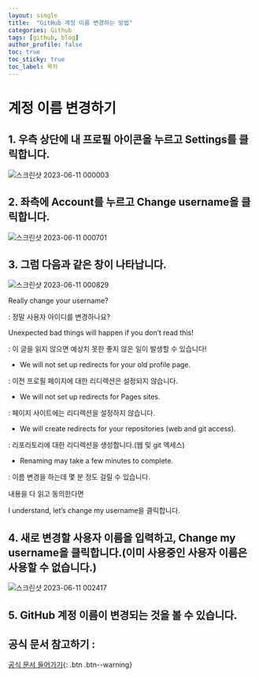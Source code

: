 ```yaml
---
layout: single
title:  "GitHub 계정 이름 변경하는 방법"
categories: Github
tags: [github, blog]
author_profile: false
toc: true
toc_sticky: true
toc_label: 목차
---
```


# 계정 이름 변경하기

## 1. 우측 상단에 내 프로필 아이콘을 누르고 Settings를 클릭합니다.

![스크린샷 2023-06-11 000003](https://github.com/YOUSUBEEN/YOUSUBEEN/assets/130339188/cb0c5f33-232f-4483-b12d-f07632fee439)


## 2. 좌측에 Account를 누르고 Change username을 클릭합니다.

![스크린샷 2023-06-11 000701](https://github.com/YOUSUBEEN/YOUSUBEEN/assets/130339188/0e347f0d-9991-4259-a319-30913b17f0ac)

## 3. 그럼 다음과 같은 창이 나타납니다.

![스크린샷 2023-06-11 000829](https://github.com/YOUSUBEEN/YOUSUBEEN/assets/130339188/a783e868-15c6-467c-86f2-26755cebe3f7)

Really change your username?

: 정말 사용자 아이디를 변경하나요?

Unexpected bad things will happen if you don’t read this! 

: 이 글을 읽지 않으면 예상치 못한 좋지 않은 일이 발생할 수 있습니다!

- We will not set up redirects for your old profile page.

: 이전 프로필 페이지에 대한 리디렉션은 설정되지 않습니다.

- We will not set up redirects for Pages sites.

: 페이지 사이트에는 리디렉션을 설정하지 않습니다.

- We will create redirects for your repositories (web and git access).

: 리포리토리에 대한 리디렉션을 생성합니다.(웹 및 git 엑세스)

- Renaming may take a few minutes to complete.

: 이름 변경을 하는데  몇 분 정도 걸릴 수 있습니다.

내용을 다 읽고 동의한다면 

I understand, let’s change my username을 클릭합니다.

## 4. 새로 변경할 사용자 이름을 입력하고, Change my username을 클릭합니다.(이미 사용중인 사용자 이름은 사용할 수 없습니다.)

![스크린샷 2023-06-11 002417](https://github.com/YOUSUBEEN/YOUSUBEEN/assets/130339188/522b34ba-0e6f-4e55-ac34-1defdcde3eb0)

## 5. GitHub 계정 이름이 변경되는 것을 볼 수 있습니다.

## 공식 문서 참고하기 :

[공식 문서 들어가기](https://docs.github.com/en/account-and-profile/setting-up-and-managing-your-personal-account-on-github/managing-personal-account-settings/changing-your-github-username){: .btn .btn--warning}